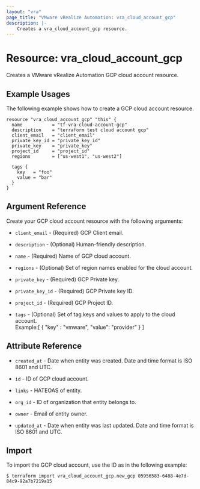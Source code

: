 ```yaml
---
layout: "vra"
page_title: "VMware vRealize Automation: vra_cloud_account_gcp"
description: |-
    Creates a vra_cloud_account_gcp resource.
---
```


# Resource: vra\_cloud\_account\_gcp

Creates a VMware vRealize Automation GCP cloud account resource.

## Example Usages

The following example shows how to create a GCP cloud account resource.

```hcl
resource "vra_cloud_account_gcp" "this" {
  name           = "tf-vra-cloud-account-gcp"
  description    = "terraform test cloud account gcp"
  client_email   = "client_email"
  private_key_id = "private_key_id"
  private_key    = "private_key"
  project_id     = "project_id"
  regions        = ["us-west1", "us-west2"]

  tags {
    key   = "foo"
    value = "bar"
  }
}
```

## Argument Reference

Create your GCP cloud account resource with the following arguments:

* `client_email` - (Required) GCP Client email.

* `description` - (Optional) Human-friendly description.

* `name` - (Required) Name of GCP cloud account.

* `regions` - (Optional) Set of region names enabled for the cloud account.

* `private_key` - (Required) GCP Private key.

* `private_key_id` - (Required) GCP Private key ID.

* `project_id` - (Required) GCP Project ID.

* `tags` - (Optional) Set of tag keys and values to apply to the cloud account.  
Example:[ { "key" : "vmware", "value": "provider" } ]

## Attribute Reference

* `created_at` - Date when entity was created. Date and time format is ISO 8601 and UTC.

* `id` - ID of GCP cloud account.

* `links` - HATEOAS of entity.

* `org_id` - ID of organization that entity belongs to.

* `owner` - Email of entity owner.

* `updated_at` - Date when entity was last updated. Date and time format is ISO 8601 and UTC.


## Import

To import the GCP cloud account, use the ID as in the following example:

`$ terraform import vra_cloud_account_gcp.new_gcp 05956583-6488-4e7d-84c9-92a7b7219a15`